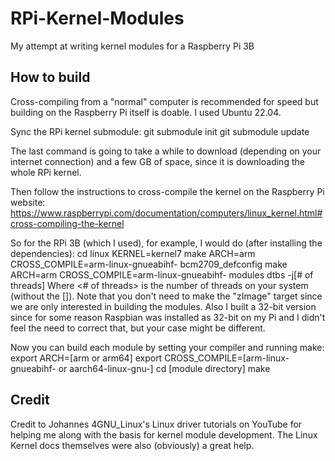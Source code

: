 # RPi-Kernel-Modules
My attempt at writing kernel modules for a Raspberry Pi 3B

## How to build
Cross-compiling from a "normal" computer is recommended for speed but building on the Raspberry Pi itself is doable. I used Ubuntu 22.04.

Sync the RPi kernel submodule:
    git submodule init
    git submodule update

The last command is going to take a while to download (depending on your internet connection) and a few GB of space, since it is downloading the whole RPi kernel.

Then follow the instructions to cross-compile the kernel on the Raspberry Pi website: https://www.raspberrypi.com/documentation/computers/linux_kernel.html#cross-compiling-the-kernel

So for the RPi 3B (which I used), for example, I would do (after installing the dependencies):
    cd linux
    KERNEL=kernel7
    make ARCH=arm CROSS_COMPILE=arm-linux-gnueabihf- bcm2709_defconfig
    make ARCH=arm CROSS_COMPILE=arm-linux-gnueabihf- modules dtbs -j[# of threads]
Where <# of threads> is the number of threads on your system (without the []).
Note that you don't need to make the "zImage" target since we are only interested in building the modules. Also I built a 32-bit version since for some reason Raspbian was installed as 32-bit on my Pi and I didn't feel the need to correct that, but your case might be different.

Now you can build each module by setting your compiler and running make:
    export ARCH=[arm or arm64]
    export CROSS_COMPILE=[arm-linux-gnueabihf- or aarch64-linux-gnu-]
    cd [module directory]
    make

## Credit

Credit to Johannes 4GNU_Linux's Linux driver tutorials on YouTube for helping me along with the basis for kernel module development. The Linux Kernel docs themselves were also (obviously) a great help.